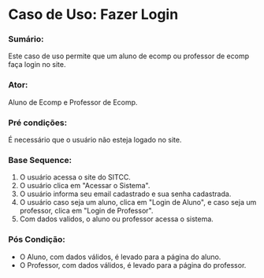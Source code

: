 # Caso de Uso: Fazer Login

### Sumário: 
Este caso de uso permite que um aluno de ecomp ou professor de ecomp faça login no site.

### Ator:
Aluno de Ecomp e Professor de Ecomp.

### Pré condições: 
É necessário que o usuário não esteja logado no site.

### Base Sequence:
1) O usuário acessa o site do SITCC.
2) O usuário clica em "Acessar o Sistema".
3) O usuário informa seu email cadastrado e sua senha cadastrada.
4) O usuário caso seja um aluno, clica em "Login de Aluno", e caso seja um professor, clica em "Login de Professor".
5) Com dados validos, o aluno ou professor acessa o sistema.

### Pós Condição:
- O Aluno, com dados válidos, é levado para a página do aluno.
- O Professor, com dados válidos, é levado para a página do professor.
